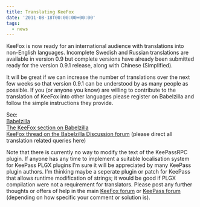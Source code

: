 ```yaml
---
title: Translating KeeFox
date: '2011-08-18T00:00:00+00:00'
tags:
  - news
---
```

<p>KeeFox  is now ready for an international audience with translations into  non-English languages. Incomplete Swedish and Russian translations are  available in version 0.9 but complete versions have already been  submitted ready for the version 0.9.1 release, along with Chinese  (Simplified).
</p>
<p>It will be great if we can increase the number of translations over  the next few weeks so that version 0.9.1 can be understood by as many  people as possible. If you (or anyone you know) are willing to  contribute to the translation of KeeFox into other languages please  register on Babelzilla and follow the simple instructions they provide.
</p>
<p>See:<br> <a href="http://www.babelzilla.org" title="Go to http://www.babelzilla.org" target="_blank" class="externlink">Babelzilla</a><br> <a href="http://www.babelzilla.org/index.php?option=com_wts&amp;Item" title="Go to http://www.babelzilla.org/index.php?option=com_wts&amp;Item" target="_blank" class="externlink">The KeeFox section on Babelzilla</a><br> <a href="http://www.babelzilla.org/forum/index.php?showtopic=6851" title="Go to http://www.babelzilla.org/forum/index.php?showtopic=6851" target="_blank" class="externlink">KeeFox thread on the Babelzilla Discussion forum</a> (please direct all translation related queries here)
</p>
<p>Note that there is currently no way to modify the text of the  KeePassRPC plugin. If anyone has any time to implement a suitable  localisation system for KeePass PLGX plugins I’m sure it will be  appreciated by many KeePass plugin authors. I’m thinking maybe a  seperate plugin or patch for KeePass that allows runtime modification of  strings; it would be good if PLGX compilation were not a requirement  for translators. Please post any further thoughts or offers of help in  the main <a href="help/forum" title="Go to http://keefox.org/help/forum" class="externlink">KeeFox forum</a> or <a href="https://sourceforge.net/projects/keepass/forums/forum/329220" title="Go to https://sourceforge.net/projects/keepass/forums/forum/329220" target="_blank" class="externlink">KeePass forum</a> (depending on how specific your comment or solution is).</p>

